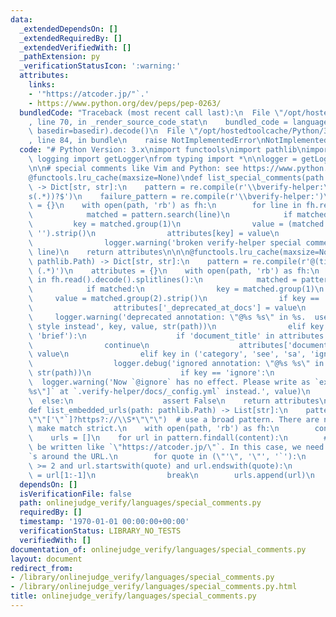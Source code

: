 ```yaml
---
data:
  _extendedDependsOn: []
  _extendedRequiredBy: []
  _extendedVerifiedWith: []
  _pathExtension: py
  _verificationStatusIcon: ':warning:'
  attributes:
    links:
    - '"https://atcoder.jp/"`.'
    - https://www.python.org/dev/peps/pep-0263/
  bundledCode: "Traceback (most recent call last):\n  File \"/opt/hostedtoolcache/Python/3.8.5/x64/lib/python3.8/site-packages/onlinejudge_verify/documentation/build.py\"\
    , line 70, in _render_source_code_stat\n    bundled_code = language.bundle(stat.path,\
    \ basedir=basedir).decode()\n  File \"/opt/hostedtoolcache/Python/3.8.5/x64/lib/python3.8/site-packages/onlinejudge_verify/languages/python.py\"\
    , line 84, in bundle\n    raise NotImplementedError\nNotImplementedError\n"
  code: "# Python Version: 3.x\nimport functools\nimport pathlib\nimport re\nfrom\
    \ logging import getLogger\nfrom typing import *\n\nlogger = getLogger(__name__)\n\
    \n\n# special comments like Vim and Python: see https://www.python.org/dev/peps/pep-0263/\n\
    @functools.lru_cache(maxsize=None)\ndef list_special_comments(path: pathlib.Path)\
    \ -> Dict[str, str]:\n    pattern = re.compile(r'\\bverify-helper:\\s*([0-9A-Z_]+)(?:\\\
    s(.*))?$')\n    failure_pattern = re.compile(r'\\bverify-helper:')\n    attributes\
    \ = {}\n    with open(path, 'rb') as fh:\n        for line in fh.read().decode().splitlines():\n\
    \            matched = pattern.search(line)\n            if matched:\n       \
    \         key = matched.group(1)\n                value = (matched.group(2) or\
    \ '').strip()\n                attributes[key] = value\n            elif failure_pattern.search(line):\n\
    \                logger.warning('broken verify-helper special comment found: %s',\
    \ line)\n    return attributes\n\n\n@functools.lru_cache(maxsize=None)\ndef list_doxygen_annotations(path:\
    \ pathlib.Path) -> Dict[str, str]:\n    pattern = re.compile(r'@(title|category|brief|docs|see|sa|ignore)\
    \ (.*)')\n    attributes = {}\n    with open(path, 'rb') as fh:\n        for line\
    \ in fh.read().decode().splitlines():\n            matched = pattern.search(line)\n\
    \            if matched:\n                key = matched.group(1)\n           \
    \     value = matched.group(2).strip()\n                if key == 'docs':\n  \
    \                  attributes['_deprecated_at_docs'] = value\n               \
    \     logger.warning('deprecated annotation: \"@%s %s\" in %s.  use front-matter\
    \ style instead', key, value, str(path))\n                elif key in ('title',\
    \ 'brief'):\n                    if 'document_title' in attributes:\n        \
    \                continue\n                    attributes['document_title'] =\
    \ value\n                elif key in ('category', 'see', 'sa', 'ignore'):\n  \
    \                  logger.debug('ignored annotation: \"@%s %s\" in %s', key, value,\
    \ str(path))\n                    if key == 'ignore':\n                      \
    \  logger.warning('Now `@ignore` has no effect. Please write as `exlucde: [\"\
    %s\"]` at `.verify-helper/docs/_config.yml` instead.', value)\n              \
    \  else:\n                    assert False\n    return attributes\n\n\n@functools.lru_cache(maxsize=None)\n\
    def list_embedded_urls(path: pathlib.Path) -> List[str]:\n    pattern = re.compile(r\"\
    \"\"['\"`]?https?://\\S*\"\"\")  # use a broad pattern. There are no needs to\
    \ make match strict.\n    with open(path, 'rb') as fh:\n        content = fh.read().decode()\n\
    \    urls = []\n    for url in pattern.findall(content):\n        # The URL may\
    \ be written like `\"https://atcoder.jp/\"`. In this case, we need to remove `\"\
    `s around the URL.\n        for quote in (\"'\", '\"', '`'):\n            if len(url)\
    \ >= 2 and url.startswith(quote) and url.endswith(quote):\n                url\
    \ = url[1:-1]\n                break\n        urls.append(url)\n    return sorted(set(urls))\n"
  dependsOn: []
  isVerificationFile: false
  path: onlinejudge_verify/languages/special_comments.py
  requiredBy: []
  timestamp: '1970-01-01 00:00:00+00:00'
  verificationStatus: LIBRARY_NO_TESTS
  verifiedWith: []
documentation_of: onlinejudge_verify/languages/special_comments.py
layout: document
redirect_from:
- /library/onlinejudge_verify/languages/special_comments.py
- /library/onlinejudge_verify/languages/special_comments.py.html
title: onlinejudge_verify/languages/special_comments.py
---
```

